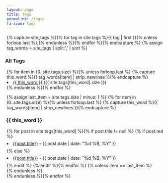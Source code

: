 ```yaml
---
layout: page
title: Tags
permalink: /tags/
fa-icon: tags
---
```


{% capture site_tags %}{% for tag in site.tags %}{{ tag | first }}{% unless forloop.last %},{% endunless %}{% endfor %}{% endcapture %}
{% assign tag_words = site_tags | split:',' | sort %}

<h3 style="margin-left: -5px;">All Tags</h3>
{% for item in (0..site.tags.size) %}{% unless forloop.last %}
  {% capture this_word %}{{ tag_words[item] | strip_newlines }}{% endcapture %}
  <li class="tags-page-tag-list-item">
      <a href="#{{ this_word | replace:' ','-' }}-ref" data-toggle="tab">
        {{ this_word }}</a>
    <span class="grey">({{ site.tags[this_word].size }})</span>
  </li>
{% endunless %}{% endfor %}
<br />

<!-- Tab panes -->
{% assign last_item = site.tags.size | minus: 1 %}
{% for item in (0..site.tags.size) %}{% unless forloop.last %}
  {% capture this_word %}{{ tag_words[item] | strip_newlines }}{% endcapture %}
  <div id="{{ this_word | replace:' ','-' }}-ref">
    <h3><i class="fa fa-tag" style="margin-right: 3px; margin-left: -5px;" aria-hidden="true"></i>{{ this_word }}</h3>
      {% for post in site.tags[this_word] %}{% if post.title != null %}
    {% if post.red %}
        <li style="line-height: 30px;"><a class="red" href="{{ site.BASE_PATH }}{{post.url}}">{{post.title}}</a> <span class="grey">- {{ post.date | date: "%d %B, %Y" }}</span></li>
    {% else %}
        <li style="line-height: 30px;"><a href="{{ site.BASE_PATH }}{{post.url}}">{{post.title}}</a> <span class="grey">- {{ post.date | date: "%d %B, %Y" }}</span></li>
    {% endif %}
      {% endif %}{% endfor %}
      {% unless item == last_item %}
        <br />
      {% endunless %}
  </div>
{% endunless %}{% endfor %}
